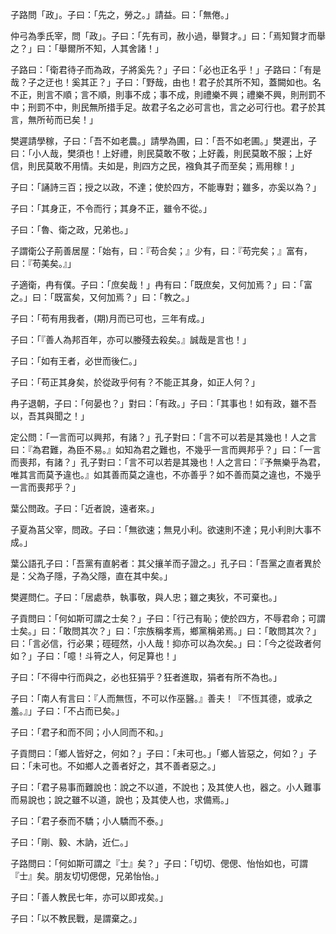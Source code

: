子路問「政」。子曰：「先之，勞之。」請益。曰：「無倦。」

仲弓為季氏宰，問「政」。子曰：「先有司，赦小過，舉賢才。」曰：「焉知賢才而舉之？」曰：「舉爾所不知，人其舍諸！」

子路曰：「衛君待子而為政，子將奚先？」子曰：「必也正名乎！」子路曰：「有是哉？子之迂也！奚其正？」子曰：「野哉，由也！君子於其所不知，蓋闕如也。名不正，則言不順；言不順，則事不成；事不成，則禮樂不興；禮樂不興，則刑罰不中；刑罰不中，則民無所措手足。故君子名之必可言也，言之必可行也。君子於其言，無所茍而已矣！」

樊遲請學稼，子曰：「吾不如老農。」請學為圃，曰：「吾不如老圃。」樊遲出，子曰：「小人哉，樊須也！上好禮，則民莫敢不敬；上好義，則民莫敢不服；上好信，則民莫敢不用情。夫如是，則四方之民，襁負其子而至矣；焉用稼！」

子曰：「誦詩三百；授之以政，不達；使於四方，不能專對；雖多，亦奚以為？」

子曰：「其身正，不令而行；其身不正，雖令不從。」

子曰：「魯、衛之政，兄弟也。」

子謂衛公子荊善居屋：「始有，曰：『苟合矣；』少有，曰：『苟完矣；』富有，曰：『苟美矣。』」

子適衛，冉有僕。子曰：「庶矣哉！」冉有曰：「既庶矣，又何加焉？」曰：「富之。」曰：「既富矣，又何加焉？」曰：「教之。」

子曰：「苟有用我者，(期)月而已可也，三年有成。」

子曰：「『善人為邦百年，亦可以媵殘去殺矣。』誠哉是言也！」

子曰：「如有王者，必世而後仁。」

子曰：「苟正其身矣，於從政乎何有？不能正其身，如正人何？」

冉子退朝，子曰：「何晏也？」對曰：「有政。」子曰：「其事也！如有政，雖不吾以，吾其與聞之！」

定公問：「一言而可以興邦，有諸？」孔子對曰：「言不可以若是其幾也！人之言曰：『為君難，為臣不易。』如知為君之難也，不幾乎一言而興邦乎？」曰：「一言而喪邦，有諸？」孔子對曰：「言不可以若是其幾也！人之言曰：『予無樂乎為君，唯其言而莫予違也。』如其善而莫之違也，不亦善乎？如不善而莫之違也，不幾乎一言而喪邦乎？」

葉公問政。子曰：「近者說，遠者來。」

子夏為莒父宰，問政。子曰：「無欲速；無見小利。欲速則不達；見小利則大事不成。」

葉公語孔子曰：「吾黨有直躬者：其父攘羊而子證之。」孔子曰：「吾黨之直者異於是：父為子隱，子為父隱，直在其中矣。」

樊遲問仁。子曰：「居處恭，執事敬，與人忠；雖之夷狄，不可棄也。」

子貢問曰：「何如斯可謂之士矣？」子曰：「行己有恥；使於四方，不辱君命；可謂士矣。」曰：「敢問其次？」曰：「宗族稱孝焉，鄉黨稱弟焉。」曰：「敢問其次？」曰：「言必信，行必果；硜硜然，小人哉！抑亦可以為次矣。」曰：「今之從政者何如？」子曰：「噫！斗筲之人，何足算也！」

子曰：「不得中行而與之，必也狂狷乎？狂者進取，狷者有所不為也。」

子曰：「南人有言曰：『人而無恆，不可以作巫醫。』善夫！『不恆其德，或承之羞。』」子曰：「不占而已矣。」

子曰：「君子和而不同；小人同而不和。」

子貢問曰：「鄉人皆好之，何如？」子曰：「未可也。」「鄉人皆惡之，何如？」子曰：「未可也。不如鄉人之善者好之，其不善者惡之。」

子曰：「君子易事而難說也：說之不以道，不說也；及其使人也，器之。小人難事而易說也；說之雖不以道，說也；及其使人也，求備焉。」

子曰：「君子泰而不驕；小人驕而不泰。」

子曰：「剛、毅、木訥，近仁。」

子路問曰：「何如斯可謂之『士』矣？」子曰：「切切、偲偲、怡怡如也，可謂『士』矣。朋友切切偲偲，兄弟怡怡。」

子曰：「善人教民七年，亦可以即戎矣。」

子曰：「以不教民戰，是謂棄之。」
